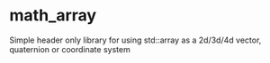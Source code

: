 # math_array
Simple header only library for using std::array as a 2d/3d/4d vector, quaternion or coordinate system
